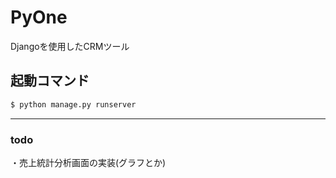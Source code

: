 # PyOne
Djangoを使用したCRMツール

## 起動コマンド

```sh
$ python manage.py runserver
```

*****
### todo
・売上統計分析画面の実装(グラフとか)
